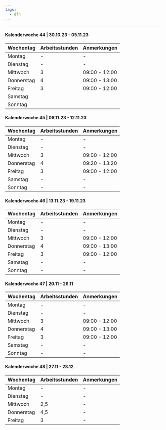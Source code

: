 ```yaml
---
tags:
  - dfn
---
```

***

#### Kalenderwoche 44 | 30.10.23 - 05.11.23
| Wochentag  | Arbeitsstunden | Anmerkungen   |
| ---------- | -------------- | ------------- |
| Montag     | -              | -             |
| Dienstag   | -              | -             |
| Mittwoch   | 3              | 09:00 - 12:00 |
| Donnerstag | 4              | 09:00 - 13:00 |
| Freitag    | 3              | 09:00 - 12:00 | 
| Samstag    |                |               |
| Sonntag    |                |               |

#### Kalenderwoche 45 | 06.11.23 - 12.11.23
| Wochentag  | Arbeitsstunden | Anmerkungen   |
| ---------- | -------------- | ------------- |
| Montag     | -              | -             |
| Dienstag   | -              | -             |
| Mittwoch   | 3              | 09:00 - 12:00 |
| Donnerstag | 4              | 09:20 - 13:20 |
| Freitag    | 3              | 09:00 - 12:00 | 
| Samstag    | -              | -             |
| Sonntag    | -              | -             |

#### Kalenderwoche 46 | 13.11.23 - 19.11.23
| Wochentag  | Arbeitsstunden | Anmerkungen   |
| ---------- | -------------- | ------------- |
| Montag     | -              | -             |
| Dienstag   | -              | -             |
| Mittwoch   | 3              | 09:00 - 12:00 |
| Donnerstag | 4              | 09:00 - 13:00 |
| Freitag    | 3              | 09:00 - 12:00 | 
| Samstag    | -              | -             |
| Sonntag    | -              | -             |

#### Kalenderwoche 47 | 20.11 - 26.11
| Wochentag  | Arbeitsstunden | Anmerkungen   |
| ---------- | -------------- | ------------- |
| Montag     | -              | -             |
| Dienstag   | -              | -             |
| Mittwoch   | 3              | 09:00 - 12:00 |
| Donnerstag | 4              | 09:00 - 13:00 |
| Freitag    | 3              | 09:00 - 12:00 | 
| Samstag    | -              | -             |
| Sonntag    | -              | -             |

#### Kalenderwoche 48 | 27.11 - 23.12
| Wochentag  | Arbeitsstunden | Anmerkungen |
| ---------- | -------------- | ----------- |
| Montag     | -              | -           |
| Dienstag   | -              | -           |
| Mittwoch   | 2,5            | -           |
| Donnerstag | 4,5            | -           |
| Freitag    | 3              | -           | 
